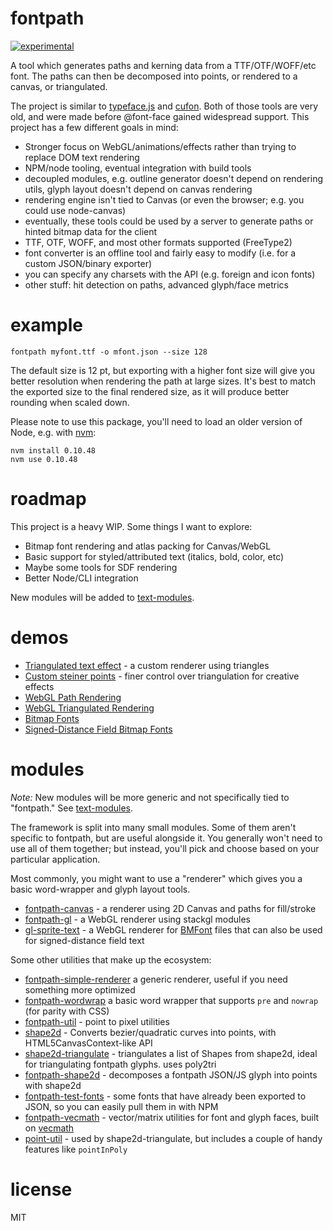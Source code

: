 # fontpath

[![experimental](http://badges.github.io/stability-badges/dist/experimental.svg)](http://github.com/badges/stability-badges)

A tool which generates paths and kerning data from a TTF/OTF/WOFF/etc font. The paths can then be decomposed into points, or rendered to a canvas, or triangulated.

The project is similar to [typeface.js](http://typeface.neocracy.org/) and [cufon](http://cufon.shoqolate.com/generate/). Both of those tools are very old, and were made before @font-face gained widespread support. This project has a few different goals in mind:

- Stronger focus on WebGL/animations/effects rather than trying to replace DOM text rendering
- NPM/node tooling, eventual integration with build tools
- decoupled modules, e.g. outline generator doesn't depend on rendering utils, glyph layout doesn't depend on canvas rendering
- rendering engine isn't tied to Canvas (or even the browser; e.g. you could use node-canvas)
- eventually, these tools could be used by a server to generate paths or hinted bitmap data for the client
- TTF, OTF, WOFF, and most other formats supported (FreeType2)
- font converter is an offline tool and fairly easy to modify (i.e. for a custom JSON/binary exporter)
- you can specify any charsets with the API (e.g. foreign and icon fonts)
- other stuff: hit detection on paths, advanced glyph/face metrics

# example

```fontpath myfont.ttf -o mfont.json --size 128```

The default size is 12 pt, but exporting with a higher font size will give you better resolution when rendering the path at large sizes. It's best to match the exported size to the final rendered size, as it will produce better rounding when scaled down.

Please note to use this package, you'll need to load an older version of Node, e.g. with [nvm](https://github.com/creationix/nvm):

```
nvm install 0.10.48
nvm use 0.10.48
```

# roadmap

This project is a heavy WIP. Some things I want to explore:

- Bitmap font rendering and atlas packing for Canvas/WebGL
- Basic support for styled/attributed text (italics, bold, color, etc)
- Maybe some tools for SDF rendering
- Better Node/CLI integration

New modules will be added to [text-modules](https://github.com/mattdesl/text-modules).

# demos

- [Triangulated text effect](http://mattdesl.github.io/fontpath-renderer/demo/tris.html) - a custom renderer using triangles
- [Custom steiner points](http://mattdesl.github.io/shape2d-triangulate/demo/glyph.html) - finer control over triangulation for creative effects
- [WebGL Path Rendering](http://mattdesl.github.io/fontpath-gl/demo/)
- [WebGL Triangulated Rendering](http://mattdesl.github.io/fontpath-gl/demo/wireframe.html)
- [Bitmap Fonts](http://mattdesl.github.io/gl-sprite-text/demo/demo.html)
- [Signed-Distance Field Bitmap Fonts](http://mattdesl.github.io/gl-sprite-text/demo/demo-sdf.html)

# modules

*Note:* New modules will be more generic and not specifically tied to "fontpath." See [text-modules](https://github.com/mattdesl/text-modules).

The framework is split into many small modules. Some of them aren't specific to fontpath, but are useful alongside it. You generally won't need to use all of them together; but instead, you'll pick and choose based on your particular application.

Most commonly, you might want to use a "renderer" which gives you a basic word-wrapper and glyph layout tools.

- [fontpath-canvas](https://github.com/mattdesl/fontpath-canvas) - a renderer using 2D Canvas and paths for fill/stroke
- [fontpath-gl](https://github.com/mattdesl/fontpath-gl) - a WebGL renderer using stackgl modules
- [gl-sprite-text](https://github.com/mattdesl/gl-sprite-text) - a WebGL renderer for [BMFont](http://www.angelcode.com/products/bmfont/) files that can also be used for signed-distance field text

Some other utilities that make up the ecosystem:

- [fontpath-simple-renderer](https://github.com/mattdesl/fontpath-simple-renderer) a generic renderer, useful if you need something more optimized
- [fontpath-wordwrap](https://github.com/mattdesl/fontpath-wordwrap) a basic word wrapper that supports `pre` and `nowrap` (for parity with CSS)
- [fontpath-util](https://github.com/mattdesl/fontpath-util) - point to pixel utilities
- [shape2d](https://github.com/mattdesl/shape2d) - Converts bezier/quadratic curves into points, with HTML5CanvasContext-like API
- [shape2d-triangulate](https://github.com/mattdesl/shape2d-triangulate) - triangulates a list of Shapes from shape2d, ideal for triangulating fontpath glyphs. uses poly2tri
- [fontpath-shape2d](https://github.com/mattdesl/fontpath-shape2d) - decomposes a fontpath JSON/JS glyph into points with shape2d
- [fontpath-test-fonts](https://github.com/mattdesl/fontpath-test-fonts) - some fonts that have already been exported to JSON, so you can easily pull them in with NPM
- [fontpath-vecmath](https://github.com/mattdesl/fontpath-vecmath) - vector/matrix utilities for font and glyph faces, built on [vecmath](https://github.com/mattdesl/vecmath)
- [point-util](https://github.com/mattdesl/point-util) - used by shape2d-triangulate, but includes a couple of handy features like `pointInPoly`


# license

MIT

